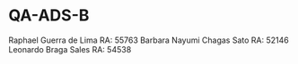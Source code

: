 # QA-ADS-B
Raphael Guerra de Lima RA: 55763
Barbara Nayumi Chagas Sato RA: 52146
Leonardo Braga Sales RA: 54538
